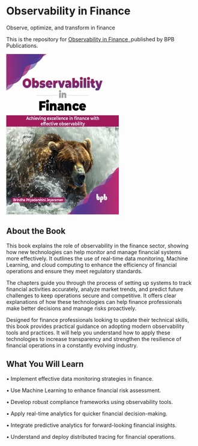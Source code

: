 # Observability in Finance

Observe, optimize, and transform in finance

This is the repository for [Observability in Finance
](https://bpbonline.com/products/observability-in-finance),published by BPB Publications.

<img src="9789355519771.jpg">

## About the Book
This book explains the role of observability in the finance sector, showing how new technologies can help monitor and manage financial systems more effectively. It outlines the use of real-time data monitoring, Machine Learning, and cloud computing to enhance the efficiency of financial operations and ensure they meet regulatory standards.

The chapters guide you through the process of setting up systems to track financial activities accurately, analyze market trends, and predict future challenges to keep operations secure and competitive. It offers clear explanations of how these technologies can help finance professionals make better decisions and manage risks proactively.

Designed for finance professionals looking to update their technical skills, this book provides practical guidance on adopting modern observability tools and practices. It will help you understand how to apply these technologies to increase transparency and strengthen the resilience of financial operations in a constantly evolving industry.

## What You Will Learn
• Implement effective data monitoring strategies in finance.

• Use Machine Learning to enhance financial risk assessment.

• Develop robust compliance frameworks using observability tools.

• Apply real-time analytics for quicker financial decision-making.

• Integrate predictive analytics for forward-looking financial insights.

• Understand and deploy distributed tracing for financial operations.
